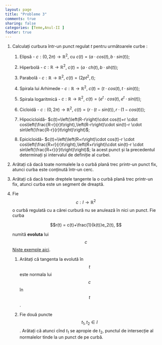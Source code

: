 ```yaml
---
layout: page
title: "Probleme 3"
comments: true
sharing: false
categories: [Teme,Anul-II ]
footer: true
---
```


1. Calculați curbura într-un punct regulat $t$ pentru următoarele curbe :


   1. Elipsă - $c:(0,2\pi) \to \mathbb{R}^2$, cu $c(t)=\left(a \cdot cos(t), b \cdot sin(t)\right)$;

   2. Hiperbolă - $c: \mathbb{R} \to \mathbb{R}^2$, $c(t)=\left(a \cdot ch(t),b \cdot sh(t) \right)$;

   3. Parabolă - $c: \mathbb{R} \to \mathbb{R}^2$, $c(t)=\left(2pt^2,t\right)$;

   4. Spirala lui Arhimede - $c: \mathbb{R} \to \mathbb{R}^2$, $c(t)=\left( t\cdot cos(t), t\cdot sin(t) \right)$;

   5. Spirala logaritmică - $c: \mathbb{R} \to \mathbb{R}^2$, $c(t)=\left( e^t \cdot cos(t), e^t\cdot sin(t) \right)$;

   6. Cicloidă - $c:(0,2\pi) \to \mathbb{R}^2$,
      $c(t)=\left(r\cdot(t-sin(t)),r\cdot(1-cos(t))\right)$;

   7. Hipocicloidă- $c(t)=\left(\left(R-r\right)\cdot cos(t)+r \cdot cos\left(\frac{R-r}{r}t\right),\left(R-r\right)\cdot sin(t)-r \cdot sin\left(\frac{R-r}{r}t\right)\right)$;

   8. Epicicloidă- $c(t)=\left(\left(R+r\right)\cdot cos(t)-r \cdot cos\left(\frac{R+r}{r}t\right),\left(R+r\right)\cdot sin(t)-r \cdot sin\left(\frac{R+r}{r}t\right)\right)$; la acest
   punct și la precedentul determinați și intervalul de definiție al curbei.

3. Arătați că dacă toate normalele la o curbă plană trec printr-un punct fix, atunci
   curba este conținută într-un cerc.

4. Arătați că dacă toate dreptele tangente la o curbă plană trec printr-un fix,
   atunci curba este un segment de dreaptă.

5. Fie $$c:I \to \mathbb{R}^2$$ o curbă regulată cu a cărei curbură nu se
   anulează în nici un punct. Fie curba 
   
   $$r(t) = c(t)+\frac{1}{k(t)}e_2(t), $$

   numită **evoluta** lui $$c$$ [Niște exemple aici](https://cloud.sagemath.com/projects/fa55f670-c7ef-4d2c-9837-23815cc6fb57/files/2013-11-06-211526.sagews).


      1. Arătați că tangenta la evolută în $$t$$ este normala lui $$c$$ în
	 $$t$$.

      2. Fie două puncte $$t_1,t_2 \in I$$. Arătați că atunci cînd $t_1$ se
	 apropie de 	 $t_2$, punctul de intersecție al normalelor tinde la un
	 punct de pe curbă.

